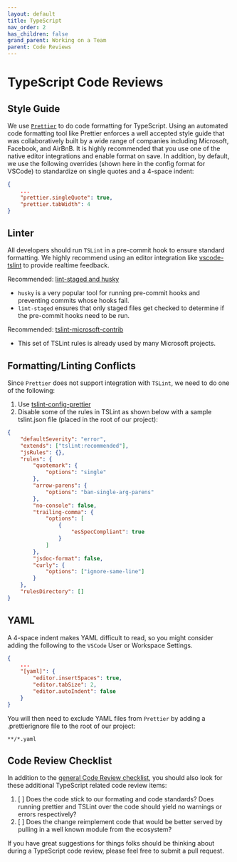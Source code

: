 ```yaml
---
layout: default
title: TypeScript
nav_order: 2
has_children: false
grand_parent: Working on a Team
parent: Code Reviews
---
```

# TypeScript Code Reviews

## Style Guide

We use [`Prettier`](https://prettier.io/) to do code formatting for TypeScript. Using an automated code formatting tool like Prettier enforces a well accepted style guide that was collaboratively built by a wide range of companies including Microsoft, Facebook, and AirBnB. It is highly recommended that you use one of the native editor integrations and enable format on save. In addition, by default, we use the following overrides (shown here in the config format for VSCode) to standardize on single quotes and a 4-space indent:

```json
{
    ...
    "prettier.singleQuote": true,
    "prettier.tabWidth": 4
}
```

## Linter

All developers should run `TSLint` in a pre-commit hook to ensure standard formatting. We highly recommend using an editor integration like [vscode-tslint](https://github.com/Microsoft/vscode-tslint) to provide realtime feedback.

Recommended: [lint-staged and husky](https://github.com/okonet/lint-staged#installation-and-setup)

-   `husky` is a very popular tool for running pre-commit hooks and preventing commits whose hooks fail.
-   `lint-staged` ensures that only staged files get checked to determine if the pre-commit hooks need to be run.

Recommended: [tslint-microsoft-contrib](https://www.npmjs.com/package/tslint-microsoft-contrib)

-   This set of TSLint rules is already used by many Microsoft projects.

## Formatting/Linting Conflicts

Since `Prettier` does not support integration with `TSLint`, we need to do one of the following:

1. Use [tslint-config-prettier](https://www.npmjs.com/package/tslint-config-prettier)
1. Disable some of the rules in TSLint as shown below with a sample tslint.json file (placed in the root of our project):

```json
{
    "defaultSeverity": "error",
    "extends": ["tslint:recommended"],
    "jsRules": {},
    "rules": {
        "quotemark": {
            "options": "single"
        },
        "arrow-parens": {
            "options": "ban-single-arg-parens"
        },
        "no-console": false,
        "trailing-comma": {
            "options": [
                {
                    "esSpecCompliant": true
                }
            ]
        },
        "jsdoc-format": false,
        "curly": {
            "options": ["ignore-same-line"]
        }
    },
    "rulesDirectory": []
}
```

## YAML

A 4-space indent makes YAML difficult to read, so you might consider adding the following to the `VSCode` User or Workspace Settings.

```json
{
    ...
    "[yaml]": {
        "editor.insertSpaces": true,
        "editor.tabSize": 2,
        "editor.autoIndent": false
    }
}
```

You will then need to exclude YAML files from `Prettier` by adding a .prettierignore file to the root of our project:

```
**/*.yaml
```

## Code Review Checklist

In addition to the [general Code Review checklist](../CodeReviews.md), you should also look for these additional TypeScript related code review items:

1.  [ ] Does the code stick to our formating and code standards? Does running prettier and TSLint over the code should yield no warnings or errors respectively?
1.  [ ] Does the change reimplement code that would be better served by pulling in a well known module from the ecosystem?

If you have great suggestions for things folks should be thinking about during a TypeScript code review, please feel free to submit a pull request.
